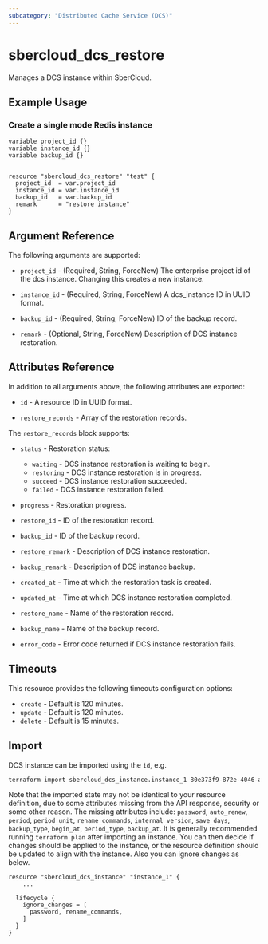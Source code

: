 ```yaml
---
subcategory: "Distributed Cache Service (DCS)"
---
```


# sbercloud_dcs_restore

Manages a DCS instance within SberCloud.


## Example Usage

### Create a single mode Redis instance

```hcl
variable project_id {}
variable instance_id {}
variable backup_id {}


resource "sbercloud_dcs_restore" "test" {
  project_id  = var.project_id
  instance_id = var.instance_id
  backup_id   = var.backup_id
  remark      = "restore instance"
}
```



## Argument Reference

The following arguments are supported:

* `project_id` - (Required, String, ForceNew) The enterprise project id of the dcs instance. Changing this creates a new instance.

* `instance_id` - (Required, String, ForceNew) A dcs_instance ID in UUID format.

* `backup_id` - (Required, String, ForceNew) ID of the backup record.

* `remark` - (Optional, String, ForceNew) Description of DCS instance restoration.

## Attributes Reference

In addition to all arguments above, the following attributes are exported:

* `id` - A resource ID in UUID format.

* `restore_records` - Array of the restoration records.

The `restore_records` block supports:

* `status` - Restoration status:
  * `waiting` - DCS instance restoration is waiting to begin.
  * `restoring` - DCS instance restoration is in progress.
  * `succeed` - DCS instance restoration succeeded.
  * `failed` - DCS instance restoration failed.

* `progress` - Restoration progress.
* `restore_id` - ID of the restoration record.
* `backup_id` - ID of the backup record.
* `restore_remark` - Description of DCS instance restoration.
* `backup_remark` - Description of DCS instance backup.
* `created_at` - Time at which the restoration task is created.
* `updated_at` - Time at which DCS instance restoration completed.
* `restore_name` - Name of the restoration record.
* `backup_name` - Name of the backup record.
* `error_code` - Error code returned if DCS instance restoration fails.

## Timeouts

This resource provides the following timeouts configuration options:

* `create` - Default is 120 minutes.
* `update` - Default is 120 minutes.
* `delete` - Default is 15 minutes.

## Import

DCS instance can be imported using the `id`, e.g.

```bash
terraform import sbercloud_dcs_instance.instance_1 80e373f9-872e-4046-aae9-ccd9ddc55511
```

Note that the imported state may not be identical to your resource definition, due to some attributes missing from the
API response, security or some other reason.
The missing attributes include: `password`, `auto_renew`, `period`, `period_unit`, `rename_commands`,
`internal_version`, `save_days`, `backup_type`, `begin_at`, `period_type`, `backup_at`.
It is generally recommended running `terraform plan` after importing an instance.
You can then decide if changes should be applied to the instance, or the resource definition should be updated to
align with the instance. Also you can ignore changes as below.

```
resource "sbercloud_dcs_instance" "instance_1" {
    ...

  lifecycle {
    ignore_changes = [
      password, rename_commands,
    ]
  }
}
```
